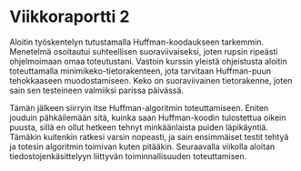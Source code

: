 # Viikkoraportti 2

Aloitin työskentelyn tutustamalla Huffman-koodaukseen tarkemmin. Menetelmä osoitautui suhteellisen suoraviivaiseksi, joten rupsin ripeästi ohjelmoimaan omaa toteutustani. Vastoin kurssin yleistä ohjeistusta aloitin toteuttamalla minimikeko-tietorakenteen, jota tarvitaan Huffman-puun tehokkaaseen muodostamiseen. Keko on suoraviivainen tietorakenne, joten sain sen testeineen valmiiksi parissa päivässä.

Tämän jälkeen siirryin itse Huffman-algoritmin toteuttamiseen. Eniten jouduin pähkäilemään sitä, kuinka saan Huffman-koodin tulostettua oikein puusta, sillä en ollut hetkeen tehnyt minkäänlaista puiden läpikäyntiä. Tämäkin kuitenkin ratkesi varsin nopeasti, ja sain ensimmäiset testit tehtyä ja totesin algoritmin toimivan kuten pitääkin. Seuraavalla viikolla aloitan tiedostojenkäsittelyyn liittyvän toiminnallisuuden toteuttamisen.
